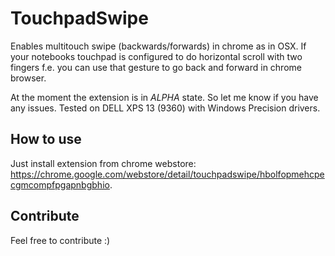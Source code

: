 # TouchpadSwipe
Enables multitouch swipe (backwards/forwards) in chrome as in OSX. If your notebooks touchpad is configured to do horizontal scroll with two fingers f.e. you can use that gesture to go back and forward in chrome browser.

At the moment the extension is in *ALPHA* state. So let me know if you have any issues. Tested on DELL XPS 13 (9360) with Windows Precision drivers.

## How to use
Just install extension from chrome webstore: <https://chrome.google.com/webstore/detail/touchpadswipe/hbolfopmehcpecgmcompfpgapnbgbhio>.

## Contribute
Feel free to contribute :)